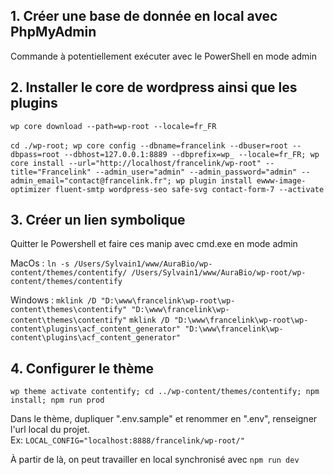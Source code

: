 ## 1. Créer une base de donnée en local avec PhpMyAdmin

Commande à potentiellement exécuter avec le PowerShell en mode admin

## 2. Installer le core de wordpress ainsi que les plugins

`wp core download --path=wp-root --locale=fr_FR`<br><br>
`cd ./wp-root; wp core config --dbname=francelink --dbuser=root --dbpass=root --dbhost=127.0.0.1:8889 --dbprefix=wp_ --locale=fr_FR; wp core install --url="http://localhost/francelink/wp-root" --title="Francelink" --admin_user="admin" --admin_password="admin" --admin_email="contact@francelink.fr"; wp plugin install ewww-image-optimizer fluent-smtp wordpress-seo safe-svg contact-form-7 --activate `

## 3. Créer un lien symbolique

Quitter le Powershell et faire ces manip avec cmd.exe en mode admin

MacOs :
`ln -s /Users/Sylvain1/www/AuraBio/wp-content/themes/contentify/ /Users/Sylvain1/www/AuraBio/wp-root/wp-content/themes/contentify`

Windows :
`mklink /D "D:\www\francelink\wp-root\wp-content\themes\contentify" "D:\www\francelink\wp-content\themes\contentify"`
`mklink /D "D:\www\francelink\wp-root\wp-content\plugins\acf_content_generator" "D:\www\francelink\wp-content\plugins\acf_content_generator"`

## 4. Configurer le thème

`wp theme activate contentify; cd ../wp-content/themes/contentify; npm install; npm run prod`

Dans le thème, dupliquer ".env.sample" et renommer en ".env", renseigner l'url local du projet.<br>
Ex: `LOCAL_CONFIG="localhost:8888/francelink/wp-root/"`

À partir de là, on peut travailler en local synchronisé avec `npm run dev`

